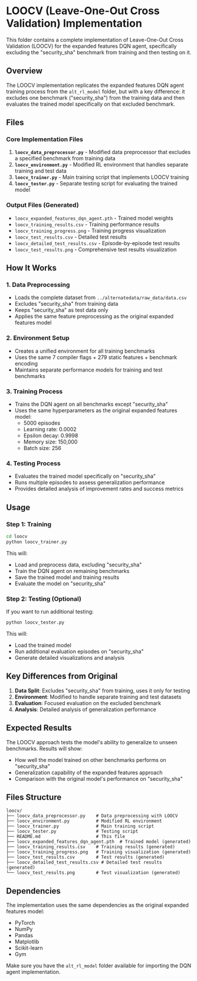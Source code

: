 # LOOCV (Leave-One-Out Cross Validation) Implementation

This folder contains a complete implementation of Leave-One-Out Cross Validation (LOOCV) for the expanded features DQN agent, specifically excluding the "security_sha" benchmark from training and then testing on it.

## Overview

The LOOCV implementation replicates the expanded features DQN agent training process from the `alt_rl_model` folder, but with a key difference: it excludes one benchmark ("security_sha") from the training data and then evaluates the trained model specifically on that excluded benchmark.

## Files

### Core Implementation Files

1. **`loocv_data_preprocessor.py`** - Modified data preprocessor that excludes a specified benchmark from training data
2. **`loocv_environment.py`** - Modified RL environment that handles separate training and test data
3. **`loocv_trainer.py`** - Main training script that implements LOOCV training
4. **`loocv_tester.py`** - Separate testing script for evaluating the trained model

### Output Files (Generated)

- `loocv_expanded_features_dqn_agent.pth` - Trained model weights
- `loocv_training_results.csv` - Training performance results
- `loocv_training_progress.png` - Training progress visualization
- `loocv_test_results.csv` - Detailed test results
- `loocv_detailed_test_results.csv` - Episode-by-episode test results
- `loocv_test_results.png` - Comprehensive test results visualization

## How It Works

### 1. Data Preprocessing
- Loads the complete dataset from `../alternatedata/raw_data/data.csv`
- Excludes "security_sha" from training data
- Keeps "security_sha" as test data only
- Applies the same feature preprocessing as the original expanded features model

### 2. Environment Setup
- Creates a unified environment for all training benchmarks
- Uses the same 7 compiler flags + 279 static features + benchmark encoding
- Maintains separate performance models for training and test benchmarks

### 3. Training Process
- Trains the DQN agent on all benchmarks except "security_sha"
- Uses the same hyperparameters as the original expanded features model:
  - 5000 episodes
  - Learning rate: 0.0002
  - Epsilon decay: 0.9998
  - Memory size: 150,000
  - Batch size: 256

### 4. Testing Process
- Evaluates the trained model specifically on "security_sha"
- Runs multiple episodes to assess generalization performance
- Provides detailed analysis of improvement rates and success metrics

## Usage

### Step 1: Training
```bash
cd loocv
python loocv_trainer.py
```

This will:
- Load and preprocess data, excluding "security_sha"
- Train the DQN agent on remaining benchmarks
- Save the trained model and training results
- Evaluate the model on "security_sha"

### Step 2: Testing (Optional)
If you want to run additional testing:

```bash
python loocv_tester.py
```

This will:
- Load the trained model
- Run additional evaluation episodes on "security_sha"
- Generate detailed visualizations and analysis

## Key Differences from Original

1. **Data Split**: Excludes "security_sha" from training, uses it only for testing
2. **Environment**: Modified to handle separate training and test datasets
3. **Evaluation**: Focused evaluation on the excluded benchmark
4. **Analysis**: Detailed analysis of generalization performance

## Expected Results

The LOOCV approach tests the model's ability to generalize to unseen benchmarks. Results will show:

- How well the model trained on other benchmarks performs on "security_sha"
- Generalization capability of the expanded features approach
- Comparison with the original model's performance on "security_sha"

## Files Structure

```
loocv/
├── loocv_data_preprocessor.py    # Data preprocessing with LOOCV
├── loocv_environment.py          # Modified RL environment
├── loocv_trainer.py              # Main training script
├── loocv_tester.py               # Testing script
├── README.md                     # This file
├── loocv_expanded_features_dqn_agent.pth  # Trained model (generated)
├── loocv_training_results.csv    # Training results (generated)
├── loocv_training_progress.png   # Training visualization (generated)
├── loocv_test_results.csv        # Test results (generated)
├── loocv_detailed_test_results.csv # Detailed test results (generated)
└── loocv_test_results.png        # Test visualization (generated)
```

## Dependencies

The implementation uses the same dependencies as the original expanded features model:
- PyTorch
- NumPy
- Pandas
- Matplotlib
- Scikit-learn
- Gym

Make sure you have the `alt_rl_model` folder available for importing the DQN agent implementation. 